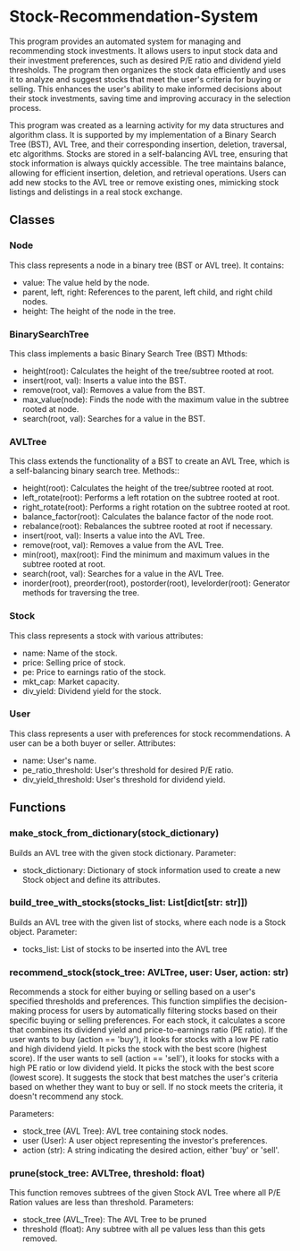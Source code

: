 # Stock-Recommendation-System
This program provides an automated system for managing and recommending stock investments. It allows users to input stock data and their investment preferences, such as desired P/E ratio and dividend yield thresholds. The program then organizes the stock data efficiently and uses it to analyze and suggest stocks that meet the user's criteria for buying or selling. This enhances the user's ability to make informed decisions about their stock investments, saving time and improving accuracy in the selection process.

This program was created as a learning activity for my data structures and algorithm class. It is supported by my implementation of a Binary Search Tree (BST), AVL Tree, and their corresponding insertion, deletion, traversal, etc algorithms. Stocks are stored in a self-balancing AVL tree, ensuring that stock information is always quickly accessible. The tree maintains balance, allowing for efficient insertion, deletion, and retrieval operations. Users can add new stocks to the AVL tree or remove existing ones, mimicking stock listings and delistings in a real stock exchange.

## Classes
### Node
This class represents a node in a binary tree (BST or AVL tree). It contains:
- value: The value held by the node.
- parent, left, right: References to the parent, left child, and right child nodes.
- height: The height of the node in the tree.

### BinarySearchTree 
This class implements a basic Binary Search Tree (BST) Mthods:
- height(root): Calculates the height of the tree/subtree rooted at root.
- insert(root, val): Inserts a value into the BST.
- remove(root, val): Removes a value from the BST.
- max_value(node): Finds the node with the maximum value in the subtree rooted at node.
- search(root, val): Searches for a value in the BST.

### AVLTree
This class extends the functionality of a BST to create an AVL Tree, which is a self-balancing binary search tree. Methods::
- height(root): Calculates the height of the tree/subtree rooted at root.
- left_rotate(root): Performs a left rotation on the subtree rooted at root.
- right_rotate(root): Performs a right rotation on the subtree rooted at root.
- balance_factor(root): Calculates the balance factor of the node root.
- rebalance(root): Rebalances the subtree rooted at root if necessary.
- insert(root, val): Inserts a value into the AVL Tree.
- remove(root, val): Removes a value from the AVL Tree.
- min(root), max(root): Find the minimum and maximum values in the subtree rooted at root.
- search(root, val): Searches for a value in the AVL Tree.
- inorder(root), preorder(root), postorder(root), levelorder(root): Generator methods for traversing the tree.

### Stock
This class represents a stock with various attributes:
- name: Name of the stock.
- price: Selling price of stock.
- pe: Price to earnings ratio of the stock.
- mkt_cap: Market capacity.
- div_yield: Dividend yield for the stock.

### User
This class represents a user with preferences for stock recommendations. A user can be a both buyer or seller. Attributes:
- name: User's name.
- pe_ratio_threshold: User's threshold for desired P/E ratio.
- div_yield_threshold: User's threshold for dividend yield.

## Functions
### make_stock_from_dictionary(stock_dictionary)
Builds an AVL tree with the given stock dictionary. Parameter:
- stock_dictionary: Dictionary of stock information used to create a new Stock object and define its attributes.

### build_tree_with_stocks(stocks_list: List[dict[str: str]])
Builds an AVL tree with the given list of stocks, where each node is a Stock object. Parameter:
- tocks_list: List of stocks to be inserted into the AVL tree

### recommend_stock(stock_tree: AVLTree, user: User, action: str)
Recommends a stock for either buying or selling based on a user's specified thresholds and preferences. This function simplifies the decision-making process for users by automatically filtering stocks based on their specific buying or selling preferences. For each stock, it calculates a score that combines its dividend yield and price-to-earnings ratio (PE ratio). If the user wants to buy (action == 'buy'), it looks for stocks with a low PE ratio and high dividend yield. It picks the stock with the best score (highest score). If the user wants to sell (action == 'sell'), it looks for stocks with a high PE ratio or low dividend yield. It picks the stock with the best score (lowest score). It suggests the stock that best matches the user's criteria based on whether they want to buy or sell. If no stock meets the criteria, it doesn't recommend any stock. 

Parameters:
- stock_tree (AVL Tree): AVL tree containing stock nodes.
- user (User): A user object representing the investor's preferences.
- action (str): A string indicating the desired action, either 'buy' or 'sell'.

### prune(stock_tree: AVLTree, threshold: float)
This function removes subtrees of the given Stock AVL Tree where all P/E Ration values are less than threshold. Parameters:
- stock_tree (AVL_Tree): The AVL Tree to be pruned
- threshold (float): Any subtree with all pe values less than this gets removed.

